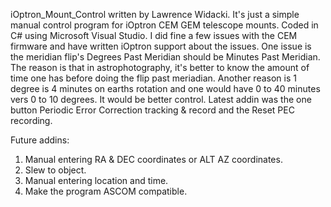 iOptron_Mount_Control written by Lawrence Widacki.
It's just a simple manual control program for iOptron CEM GEM telescope mounts.
Coded in C# using Microsoft Visual Studio. 
I did fine a few issues with the CEM firmware and have written iOptron support about the issues.
One issue is the meridian flip's Degrees Past Meridian should be Minutes Past Meridian.
  The reason is that in astrophotography, it's better to know the amount of time one has before doing the flip past meriadian.
  Another reason is 1 degree is 4 minutes on earths rotation and one would have 0 to 40 minutes vers 0 to 10 degrees.
  It would be better control.
Latest addin was the one button Periodic Error Correction tracking & record and the Reset PEC recording.

Future addins:
1. Manual entering RA & DEC coordinates or ALT AZ coordinates.
2. Slew to object.
3. Manual entering location and time.
4. Make the program ASCOM compatible.
